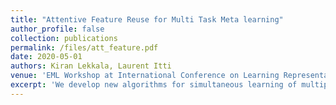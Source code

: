```yaml
---
title: "Attentive Feature Reuse for Multi Task Meta learning"
author_profile: false
collection: publications
permalink: /files/att_feature.pdf
date: 2020-05-01
authors: Kiran Lekkala, Laurent Itti
venue: 'EML Workshop at International Conference on Learning Representations 2021'
excerpt: 'We develop new algorithms for simultaneous learning of multiple tasks (e.g., image classification, depth estimation), and for adapting to unseen task/domain distributions within those high-level tasks (e.g., different environments). Our approach uses an attention module by weighting each feature map of the backbone network, based on its relevance to a particular task.'
---
```

